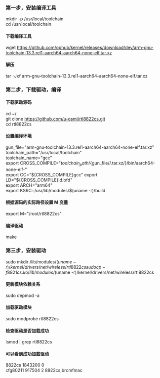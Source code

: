 ### 第一步，安装编译工具
mkdir -p /usr/local/toolchain  
cd /usr/local/toolchain
#### 下载编译工具
wget https://github.com/ophub/kernel/releases/download/dev/arm-gnu-toolchain-13.3.rel1-aarch64-aarch64-none-elf.tar.xz
#### 解压
tar -Jxf arm-gnu-toolchain-13.3.rel1-aarch64-aarch64-none-elf.tar.xz

### 第二步，下载驱动，编译
#### 下载驱动源码
cd ~/  
git clone https://github.com/u-osmi/rtl8822cs.git  
cd rtl8822cs
#### 设置编译环境
gun_file="arm-gnu-toolchain-13.3.rel1-aarch64-aarch64-none-elf.tar.xz"  
toolchain_path="/usr/local/toolchain"  
toolchain_name="gcc"  
export CROSS_COMPILE="${toolchain_path}/${gun_file//.tar.xz/}/bin/aarch64-none-elf-"  
export CC="${CROSS_COMPILE}gcc"  
export LD="${CROSS_COMPILE}ld.bfd"  
export ARCH="arm64"  
export KSRC=/usr/lib/modules/$(uname -r)/build
#### 根据源码的实际路径设置 M 变量
export M="/root/rtl8822cs"
#### 编译驱动
make


### 第三步，安装驱动
sudo mkdir /lib/modules/$(uname -r)/kernel/drivers/net/wireless/rtl8822cs  
sudo cp -f 8821cs.ko /lib/modules/$(uname -r)/kernel/drivers/net/wireless/rtl8822cs
#### 更新模块依赖关系
sudo depmod -a
#### 加载驱动模块
sudo modprobe rtl8822cs
#### 检查驱动是否加载成功
lsmod | grep rtl8822cs
#### 可以看到成功加载驱动
8822cs               1843200  0  
cfg80211              917504  2 8822cs,brcmfmac
